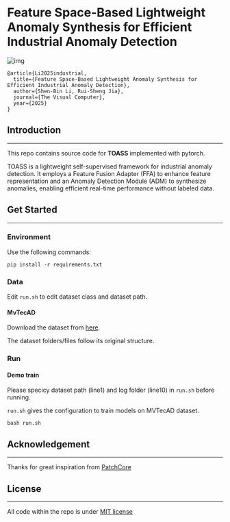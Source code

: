 # Feature Space-Based Lightweight Anomaly Synthesis for Efficient Industrial Anomaly Detection
![img](https://img2023.cnblogs.com/blog/3211184/202501/3211184-20250113235941990-195365734.jpg)
```
@article{Li2025industrial,
  title={Feature Space-Based Lightweight Anomaly Synthesis for Efficient Industrial Anomaly Detection},
  author={Shen-Bin Li, Rui-Sheng Jia},
  journal={The Visual Computer},
  year={2025}
}
```

## Introduction

------

This repo contains source code for **TOASS** implemented with pytorch.

TOASS is a lightweight self-supervised framework for industrial anomaly detection. It employs a Feature Fusion Adapter (FFA) to enhance feature representation and an Anomaly Detection Module (ADM) to synthesize anomalies, enabling efficient real-time performance without labeled data.

## Get Started

------

### Environment

Use the following commands:
```
pip install -r requirements.txt
```

### Data

Edit `run.sh` to edit dataset class and dataset path.

#### MvTecAD

Download the dataset from [here](https://www.mvtec.com/company/research/datasets/mvtec-ad/).

The dataset folders/files follow its original structure.

### Run

#### Demo train

Please specicy dataset path (line1) and log folder (line10) in `run.sh` before running.

`run.sh` gives the configuration to train models on MVTecAD dataset.

```
bash run.sh
```

## Acknowledgement

------

Thanks for great inspiration from [PatchCore](https://github.com/amazon-science/patchcore-inspection)

## License

------
All code within the repo is under [MIT license](https://mit-license.org/)



